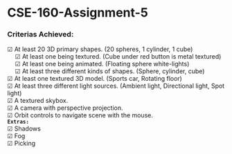 # CSE-160-Assignment-5
### Criterias Achieved:
&#x2611; At least 20 3D primary shapes. (20 spheres, 1 cylinder, 1 cube) <br>
&emsp; &#x2611; At least one being textured. (Cube under red button is metal textured) <br>
&emsp; &#x2611; At least one being animated. (Floating sphere white-lights) <br>
&emsp; &#x2611; At least three different kinds of shapes. (Sphere, cylinder, cube) <br>
&#x2611; At least one textured 3D model. (Sports car, Rotating floor) <br>
&#x2611; At least three different light sources. (Ambient light, Directional light, Spot light) <br>
&#x2611; A textured skybox. <br>
&#x2611; A camera with perspective projection. <br>
&#x2611; Orbit controls to navigate scene with the mouse. <br>
**`Extras:`** <br>
&#x2611; Shadows <br>
&#x2611; Fog <br>
&#x2611; Picking <br>